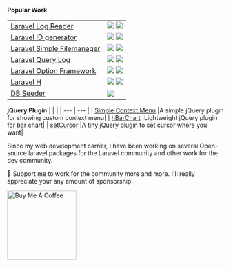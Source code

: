 <b>Popular Work</b>

|     |     |
| --- | --- | 
| [Laravel Log Reader](https://github.com/haruncpi/laravel-log-reader)  | <img src="https://badgen.net/github/stars/haruncpi/laravel-log-reader"/> <img src="https://badgen.net/packagist/dt/haruncpi/laravel-log-reader"/> |
| [Laravel ID generator](https://github.com/haruncpi/laravel-id-generator)  | <img src="https://badgen.net/github/stars/haruncpi/laravel-id-generator"/> <img src="https://badgen.net/packagist/dt/haruncpi/laravel-id-generator"/>  |
| [Laravel Simple Filemanager](https://github.com/haruncpi/laravel-simple-filemanager)  | <img src="https://badgen.net/github/stars/haruncpi/laravel-simple-filemanager"/> <img src="https://badgen.net/packagist/dt/haruncpi/laravel-simple-filemanager"/>  |
| [Laravel Query Log](https://github.com/haruncpi/laravel-query-log)  | <img src="https://badgen.net/github/stars/haruncpi/laravel-query-log"/> <img src="https://badgen.net/packagist/dt/haruncpi/laravel-query-log"/>  |
| [Laravel Option Framework](https://github.com/haruncpi/laravel-option-framework)  | <img src="https://badgen.net/github/stars/haruncpi/laravel-option-framework"/> <img src="https://badgen.net/packagist/dt/haruncpi/laravel-option-framework"/>  |
| [Laravel H](https://github.com/haruncpi/laravel-h)  | <img src="https://badgen.net/github/stars/haruncpi/laravel-h"/> <img src="https://badgen.net/packagist/dt/haruncpi/laravel-h"/>  |
| [DB Seeder](https://github.com/haruncpi/db-seeder)  | <img src="https://badgen.net/github/stars/haruncpi/db-seeder"/>  |

<b>jQuery Plugin</b>
|     |     |
| --- | --- |
| [Simple Context Menu](https://github.com/haruncpi/simple-context-menu) |A simple jQuery plugin for showing custom context menu|
| [hBarChart](https://github.com/haruncpi/hBarChart) |Lightweight jQuery plugin for bar chart|
| [setCursor](https://github.com/haruncpi/setCursor) |A tiny jQuery plugin to set cursor where you want|


Since my web development carrier, I have been working on several Open-source laravel packages for the Laravel community and other work for the dev community.

🌱 Support me to work for the community more and more. I'll really appreciate your any amount of sponsorship.


<a href="https://www.buymeacoffee.com/haruncpi" target="_blank"><img src="https://cdn.buymeacoffee.com/buttons/v2/default-yellow.png" alt="Buy Me A Coffee" style="width: 160px !important;" ></a>
